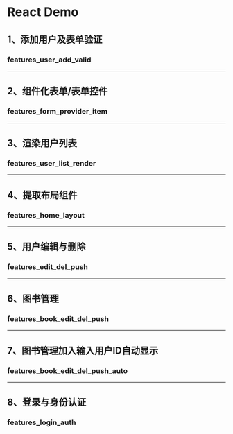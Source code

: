 # React Demo

## 1、添加用户及表单验证

### features_user_add_valid

---

## 2、组件化表单/表单控件

### features_form_provider_item

---

## 3、渲染用户列表

### features_user_list_render

---

## 4、提取布局组件

### features_home_layout

---

## 5、用户编辑与删除

### features_edit_del_push

---

## 6、图书管理

### features_book_edit_del_push

---

## 7、图书管理加入输入用户ID自动显示

### features_book_edit_del_push_auto

---

## 8、登录与身份认证

### features_login_auth